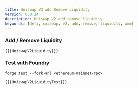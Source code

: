 ```yaml
---
title: Uniswap V2 Add Remove Liquidity
version: 0.8.24
description: Uniswap V2 add remove liquidity
keywords: [defi, uniswap, v2, add, remove, liquidity, amm]
---
```


### Add / Remove Liquidity

```solidity
{{{UniswapV2Liquidity}}}
```

### Test with Foundry

`forge test --fork-url <ethereum-mainnet-rpc>`

```solidity
{{{UniswapV2LiquidityTest}}}
```
